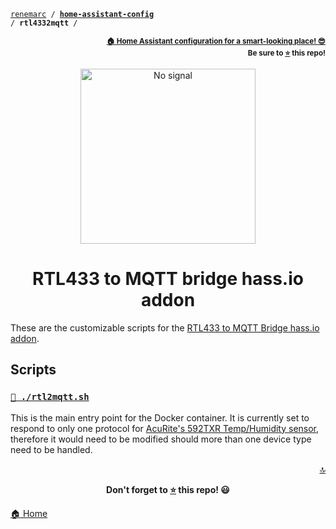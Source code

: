 <!-- Header -->
[link-profile]:https://github.com/renemarc
[link-repo]:https://github.com/renemarc/home-assistant-config

<a name="top"></a>
<code>[renemarc][link-profile] / **[home-assistant-config][link-repo]** / **rtl4332mqtt** /</code>

<p align="right"><sub><strong><a href="https://github.com/renemarc/home-assistant-config">🏠 Home Assistant configuration for a smart-looking place! 😎</a><br>Be sure to <a href="#" title="star">⭐️</a> this repo!</strong></sub></p>


<!-- Hero -->
<figure>
    <div align="center">
        <a href="#rtl433-to-mqtt-bridge-hassio-addon" title="RTL433 to MQTT"><img src="https://media.giphy.com/media/l1J9EdzfOSgfyueLm/giphy.gif" alt="No signal" width="280"></a>
    </div>
</figure>


<h1 align="center">RTL433 to MQTT bridge hass.io addon</h1>

These are the customizable scripts for the [RTL433 to MQTT Bridge hass.io addon](https://github.com/james-fry/hassio-addons/tree/master/rtl4332mqtt).


## Scripts

### [`📡 ./rtl2mqtt.sh`](rtl2mqtt.sh)

This is the main entry point for the Docker container. It is currently set to respond to only one protocol for [AcuRite's 592TXR Temp/Humidity sensor](https://www.acurite.com/indoor-temperature-sensor-and-humidity-gauge.html), therefore it would need to be modified should more than one device type need to be handled.


<!-- Footer -->
<p align="right"><a href="#top" title="Back to top">🔝</a></p>

<p align="center"><strong>Don't forget to <a href="#" title="star">⭐️</a> this repo! 😃</strong></p>

[🏠 Home][link-repo]
